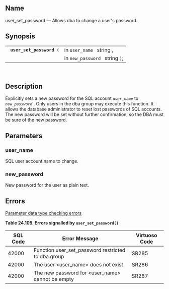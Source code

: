<div>

<div>

</div>

<div>

## Name

user_set_password — Allows dba to change a user's password.

</div>

<div>

## Synopsis

<div>

|                                |                                |
|--------------------------------|--------------------------------|
| ` `**`user_set_password`**` (` | in `user_name ` string ,       |
|                                | in `new_password ` string `)`; |

<div>

 

</div>

</div>

</div>

<div>

## Description

Explicitly sets a new password for the SQL account *`user_name`* to
*`new_password`* . Only users in the dba group may execute this
function. It allows the database administrator to reset lost passwords
of SQL accounts. The new password will be set without further
confirmation, so the DBA must be sure of the new password.

</div>

<div>

## Parameters

<div>

### user_name

SQL user account name to change.

</div>

<div>

### new_password

New password for the user as plain text.

</div>

</div>

<div>

## Errors

<a href="datatypeerror.html" class="link"
title="23.2.2. Data Type Errors">Parameter data type checking errors</a>

<div>

**Table 24.105. Errors signalled by `user_set_password() `**

<div>

| SQL Code                              | Error Message                                      | Virtuoso Code |
|---------------------------------------|----------------------------------------------------|---------------|
| <span class="errorcode">42000 </span> | Function user_set_password restricted to dba group | SR285         |
| <span class="errorcode">42000 </span> | The user \<user_name\> does not exist              | SR286         |
| <span class="errorcode">42000 </span> | The new password for \<user_name\> cannot be empty | SR287         |

</div>

</div>

  

</div>

</div>
